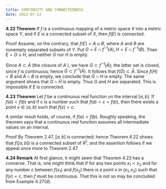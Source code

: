 ```yaml
---
title: CONTINUITY AND CONNECTEDNESS
date: 2022-07-23
---
```


**4.22 Theorem** If $f$ is a continuous mapping of a metric space $X$ into a metric space $Y$, and if $E$ is a connected subset of $X$, then $f(E)$ is connected.

Proof Assume, on the contrary, that $f(E)=A \cup B$, where $A$ and $B$ are nonempty separated subsets of $Y$. Put $G=E \cap f^{-1}(A), H=E \cap f^{-1}(B)$. Then $E=G \cup H$, and neither $G$ nor $H$ is empty.

Since $A \subset \bar{A}$ (the closure of $A$ ), we have $G \subset f^{-1}(\bar{A})$; the latter set is closed, since $f$ is continuous; hence $\bar{G} \subset f^{-1}(\bar{A})$. It follows that $f(\bar{G}) \subset \bar{A}$. Since $f(H)=B$ and $\bar{A} \cap B$ is empty, we conclude that $\bar{G} \cap H$ is empty.
The same argument shows that $G \cap \bar{H}$ is empty. Thus $G$ and $H$ are separated. This is impossible if $E$ is connected.

**4.23 Theorem** Let $f$ be a continuous real function on the interval $[a, b]$. If $f(a)<f(b)$ and if $c$ is a number such that $f(a)<c<f(b)$, then there exists a point $x \in(a, b)$ such that $f(x)=c$.

A similar result holds, of course, if $f(a)>f(b)$. Roughly speaking, the theorem says that a continuous real function assumes all intermediate values on an interval.

Proof By Theorem 2.47, $[a, b]$ is connected; hence Theorem $4.22$ shows that $f([a, b])$ is a connected subset of $R^{1}$, and the assertion follows if we appeal once more to Theorem 2.47.

**4.24 Remark** At first glance, it might seem that Theorem $4.23$ has a converse. That is, one might think that if for any two points $x_{1}<x_{2}$ and for any number $c$ between $f\left(x_{1}\right)$ and $f\left(x_{2}\right)$ there is a point $x$ in $\left(x_{1}, x_{2}\right)$ such that $f(x)=c$, then $f$ must be continuous.
That this is not so may be concluded from Example $4.27(d)$.

